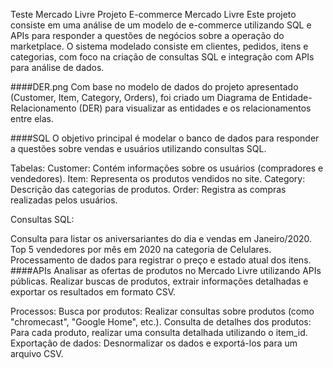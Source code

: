 Teste Mercado Livre
Projeto E-commerce Mercado Livre
Este projeto consiste em uma análise de um modelo de e-commerce utilizando SQL e APIs para responder a questões de negócios sobre a operação do marketplace. O sistema modelado consiste em clientes, pedidos, itens e categorias, com foco na criação de consultas SQL e integração com APIs para análise de dados.

####DER.png Com base no modelo de dados do projeto apresentado (Customer, Item, Category, Orders), foi criado um Diagrama de Entidade-Relacionamento (DER) para visualizar as entidades e os relacionamentos entre elas.

####SQL O objetivo principal é modelar o banco de dados para responder a questões sobre vendas e usuários utilizando consultas SQL.

Tabelas: Customer: Contém informações sobre os usuários (compradores e vendedores). Item: Representa os produtos vendidos no site. Category: Descrição das categorias de produtos. Order: Registra as compras realizadas pelos usuários.

Consultas SQL:

Consulta para listar os aniversariantes do dia e vendas em Janeiro/2020.
Top 5 vendedores por mês em 2020 na categoria de Celulares.
Processamento de dados para registrar o preço e estado atual dos itens.
####APIs Analisar as ofertas de produtos no Mercado Livre utilizando APIs públicas. Realizar buscas de produtos, extrair informações detalhadas e exportar os resultados em formato CSV.

Processos: Busca por produtos: Realizar consultas sobre produtos (como "chromecast", "Google Home", etc.). Consulta de detalhes dos produtos: Para cada produto, realizar uma consulta detalhada utilizando o item_id. Exportação de dados: Desnormalizar os dados e exportá-los para um arquivo CSV.